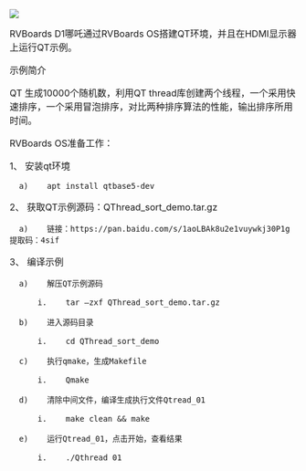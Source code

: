 
![](https://rvboards.org/rvboards/dasdu8syrbgvtzvhfj12f4d5/images_dir/1642065563/1.png)


<span style="font-size:16px;">
RVBoards D1哪吒通过RVBoards OS搭建QT环境，并且在HDMI显示器上运行QT示例。

示例简介

QT 生成10000个随机数，利用QT thread库创建两个线程，一个采用快速排序，一个采用冒泡排序，对比两种排序算法的性能，输出排序所用时间。

RVBoards OS准备工作：

  1、	安装qt环境

      a)	apt install qtbase5-dev

  2、	获取QT示例源码：QThread_sort_demo.tar.gz

      a)	链接：https://pan.baidu.com/s/1aoLBAk8u2e1vuywkj30P1g 提取码：4sif

  3、	编译示例

      a)	解压QT示例源码

          i.	tar –zxf QThread_sort_demo.tar.gz

      b)	进入源码目录

          i.	cd QThread_sort_demo

      c)	执行qmake，生成Makefile

          i.	Qmake

      d)	清除中间文件，编译生成执行文件Qtread_01

          i.	make clean && make

      e)	运行Qtread_01，点击开始，查看结果

          i.	./Qthread_01

</span>
